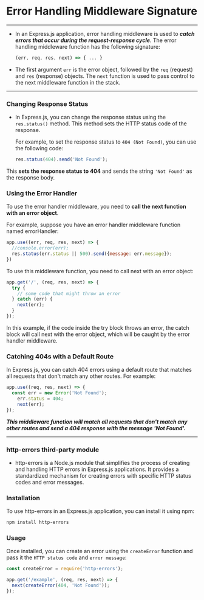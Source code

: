 # Error Handling Middleware Signature
---
- In an Express.js application, error handling middleware is used to ***catch errors that occur during the request-response cycle***. The error handling middleware function has the following signature:

    ```javascript
    (err, req, res, next) => { ... }
    ```

- The first argument `err` is the error object, followed by the `req` (request) and `res` (response) objects. The `next` function is used to pass control to the next middleware function in the stack.
---

### Changing Response Status
- In Express.js, you can change the response status using the `res.status()` method. This method sets the HTTP status code of the response.  
  
  For example, to set the response status to `404 (Not Found)`, you can use the following code:

    ```javascript
    res.status(404).send('Not Found');
    ```
This __sets the response status to 404__ and sends the string `'Not Found'` as the response body.

### Using the Error Handler
To use the error handler middleware, you need to __call the next function with an error object__.  

For example, suppose you have an error handler middleware function named errorHandler:

```javascript
app.use((err, req, res, next) => {
  //console.error(err);
  res.status(err.status || 500).send({message: err.message});
})
```
To use this middleware function, you need to call next with an error object:

```javascript
app.get('/', (req, res, next) => {
  try {
    // some code that might throw an error
  } catch (err) {
    next(err);
  }
});
```
In this example, if the code inside the try block throws an error, the catch block will call next with the error object, which will be caught by the error handler middleware.

### Catching 404s with a Default Route
In Express.js, you can catch 404 errors using a default route that matches all requests that don't match any other routes. For example:

```javascript
app.use((req, res, next) => {
  const err = new Error('Not Found');
    err.status = 404;
    next(err);
});
```
***This middleware function will match all requests that don't match any other routes and send a 404 response with the message 'Not Found'.***

---

### http-errors third-party module
- http-errors is a Node.js module that simplifies the process of creating and handling HTTP errors in Express.js applications. It provides a standardized mechanism for creating errors with specific HTTP status codes and error messages.

### Installation
To use http-errors in an Express.js application, you can install it using npm:

```bash
npm install http-errors
```

### Usage
Once installed, you can create an error using the `createError` function and pass it the `HTTP status code` and `error message`:

```javascript
const createError = require('http-errors');

app.get('/example', (req, res, next) => {
  next(createError(404, 'Not Found'));
});
```
  <!-- 

- In the example above, a `404 error` with the message `'Not Found'` is created and passed to the __next function__, which passes control to the next middleware function with the error object.

You can also create custom error types by extending the HttpError class:

```javascript
import createError from 'http-errors';


app.get('/example', (req, res, next) => {
  if(err){
    next(createError(400, 'Bad Request'));
  }
});
```
In this example, an error is created by using the createError with a custom HTTP status code of 400 and a message of 'Bad Request'.
 -->